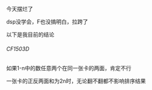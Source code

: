 今天摆烂了

dsp没学会，F也没搞明白，拉跨了

以下是我目前的结论

###### CF1503D

如果1-n中的数任意两个在同一张卡的两面，肯定不行

一张卡的正反两面和为2n时，无论翻不翻都不影响排序结果